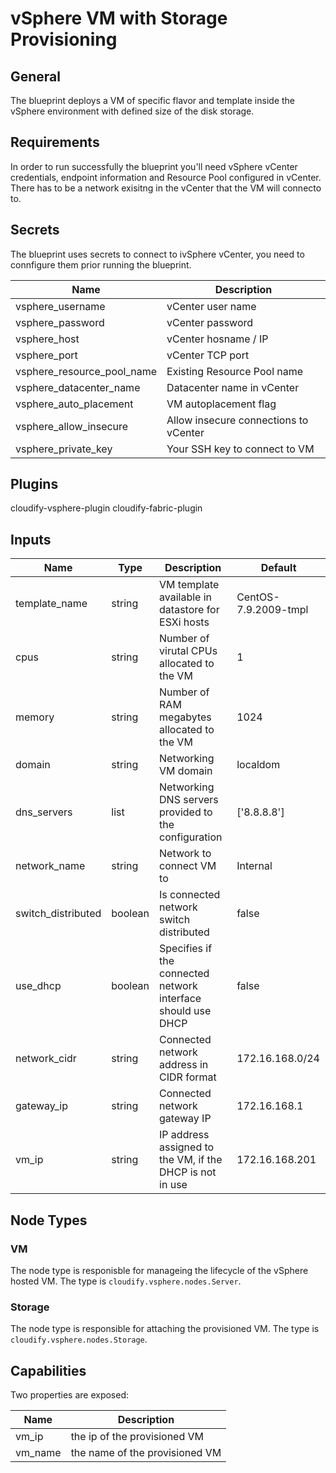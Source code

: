 # vSphere VM with Storage Provisioning

## General
The blueprint deploys a VM of specific flavor and template inside the vSphere environment with defined size of the disk storage.

## Requirements
In order to run successfully the blueprint you'll need vSphere vCenter credentials, endpoint information and Resource Pool configured in vCenter. There has to be a network exisitng in the vCenter that the VM will connecto to.

## Secrets

The blueprint uses secrets to connect to ivSphere vCenter, you need to connfigure them prior running the blueprint.

| Name                       | Description                           |
| -------------------------- | ------------------------------------- |
| vsphere_username           | vCenter user name                     |
| vsphere_password           | vCenter password                      |
| vsphere_host               | vCenter hosname / IP                  |
| vsphere_port               | vCenter TCP port                      |
| vsphere_resource_pool_name | Existing Resource Pool name           |
| vsphere_datacenter_name    | Datacenter name in vCenter            |
| vsphere_auto_placement     | VM autoplacement flag                 |
| vsphere_allow_insecure     | Allow insecure connections to vCenter |
| vsphere_private_key        | Your SSH key to connect to VM         |

## Plugins

cloudify-vsphere-plugin
cloudify-fabric-plugin

## Inputs

| Name               | Type    | Description                                                  | Default               |
| ------------------ | ------- | ------------------------------------------------------------ | --------------------- |
| template_name      | string  | VM template available in datastore for ESXi hosts            | CentOS-7.9.2009-tmpl  |
| cpus               | string  | Number of virutal CPUs allocated to the VM                   | 1                     |
| memory             | string  | Number of RAM megabytes allocated to the VM                  | 1024                  |
| domain             | string  | Networking VM domain                                         | localdom              |
| dns_servers        | list    | Networking DNS servers provided to the configuration         | ['8.8.8.8']           |
| network_name       | string  | Network to connect VM to                                     | Internal              |
| switch_distributed | boolean | Is connected network switch distributed                      | false                 |
| use_dhcp           | boolean | Specifies if the connected network interface should use DHCP | false                 |
| network_cidr       | string  | Connected network address in CIDR format                     | 172.16.168.0/24       |
| gateway_ip         | string  | Connected network gateway IP                                 | 172.16.168.1          |
| vm_ip              | string  |  IP address assigned to the VM, if the DHCP is not in use    | 172.16.168.201        |

## Node Types

### VM
The node type is responisble for manageing the lifecycle of the vSphere hosted VM.
The type is `cloudify.vsphere.nodes.Server`.

### Storage
The node type is responsible for attaching the provisioned VM.
The type is `cloudify.vsphere.nodes.Storage`.

## Capabilities
Two properties are exposed:

| Name        | Description                                                |
| ----------- | ---------------------------------------------------------- |
| vm_ip       | the ip of the provisioned VM                               |
| vm_name     | the name of the provisioned VM                             |
